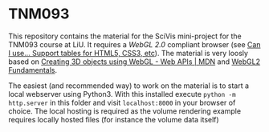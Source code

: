 # TNM093
This repository contains the material for the SciVis mini-project for the TNM093 course at LiU.  It requires a *WebGL 2.0* compliant browser (see [Can I use... Support tables for HTML5, CSS3, etc](https://caniuse.com/#feat=webgl2)).
The material is very loosly based on [Creating 3D objects using WebGL - Web APIs | MDN](https://developer.mozilla.org/en-US/docs/Web/API/WebGL_API/Tutorial/Creating_3D_objects_using_WebGL) and [WebGL2 Fundamentals](https://webgl2fundamentals.org).

The easiest (and recommended way) to work on the material is to start a local webserver using Python3.  With this installed execute `python -m http.server` in this folder and visit `localhost:8000` in your browser of choice. The local hosting is required as the volume rendering example requires locally hosted files (for instance the volume data itself)
